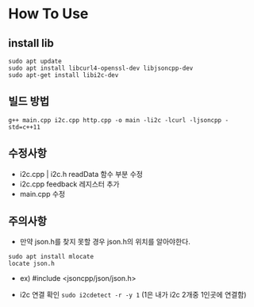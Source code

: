 
# How To Use

## install lib

```
sudo apt update
sudo apt install libcurl4-openssl-dev libjsoncpp-dev
sudo apt-get install libi2c-dev
```

## 빌드 방법

```
g++ main.cpp i2c.cpp http.cpp -o main -li2c -lcurl -ljsoncpp -std=c++11
```

## 수정사항
- i2c.cpp | i2c.h readData 함수 부분 수정
- i2c.cpp feedback 레지스터 추가
- main.cpp 수정


## 주의사항

- 만약 json.h를 찾지 못할 경우 json.h의 위치를 알아야한다.

```
sudo apt install mlocate
locate json.h
```

- ex) #include <jsoncpp/json/json.h>

- i2c 연결 확인 `sudo i2cdetect -r -y 1` (1은 내가 i2c 2개중 1인곳에 연결함)

